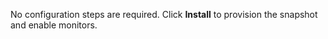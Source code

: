 No configuration steps are required. Click **Install** to provision the snapshot and enable monitors.

